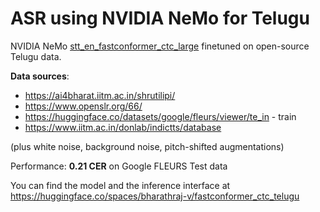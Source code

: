 # ASR using NVIDIA NeMo for Telugu
NVIDIA NeMo [stt_en_fastconformer_ctc_large](https://huggingface.co/nvidia/stt_en_fastconformer_ctc_large) finetuned on open-source Telugu data.

**Data sources**:

* https://ai4bharat.iitm.ac.in/shrutilipi/
* https://www.openslr.org/66/
* https://huggingface.co/datasets/google/fleurs/viewer/te_in - train
* https://www.iitm.ac.in/donlab/indictts/database

(plus white noise, background noise, pitch-shifted augmentations)

Performance:
**0.21 CER** on Google FLEURS Test data

You can find the model and the inference interface at https://huggingface.co/spaces/bharathraj-v/fastconformer_ctc_telugu
